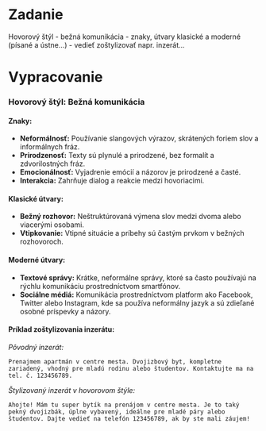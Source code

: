 # Zadanie

Hovorový štýl - bežná komunikácia - znaky, útvary klasické a moderné (písané a ústne...) - vedieť zoštylizovať napr. inzerát...

# Vypracovanie

### Hovorový štýl: Bežná komunikácia

#### Znaky:
- **Neformálnosť:** Používanie slangových výrazov, skrátených foriem slov a informálnych fráz.
- **Prirodzenosť:** Texty sú plynulé a prirodzené, bez formalít a zdvorilostných fráz.
- **Emocionálnosť:** Vyjadrenie emócií a názorov je prirodzené a časté.
- **Interakcia:** Zahrňuje dialog a reakcie medzi hovoriacimi.

#### Klasické útvary:
- **Bežný rozhovor:** Neštruktúrovaná výmena slov medzi dvoma alebo viacerými osobami.
- **Vtipkovanie:** Vtipné situácie a príbehy sú častým prvkom v bežných rozhovoroch.

#### Moderné útvary:
- **Textové správy:** Krátke, neformálne správy, ktoré sa často používajú na rýchlu komunikáciu prostredníctvom smartfónov.
- **Sociálne médiá:** Komunikácia prostredníctvom platform ako Facebook, Twitter alebo Instagram, kde sa používa neformálny jazyk a sú zdieľané osobné príspevky a názory.

#### Príklad zoštylizovania inzerátu:

*Pôvodný inzerát:*
```
Prenajmem apartmán v centre mesta. Dvojizbový byt, kompletne zariadený, vhodný pre mladú rodinu alebo študentov. Kontaktujte ma na tel. č. 123456789.
```

*Štylizovaný inzerát v hovorovom štýle:*
```
Ahojte! Mám tu super bytík na prenájom v centre mesta. Je to taký pekný dvojizbák, úplne vybavený, ideálne pre mladé páry alebo študentov. Dajte vedieť na telefón 123456789, ak by ste mali záujem!
```